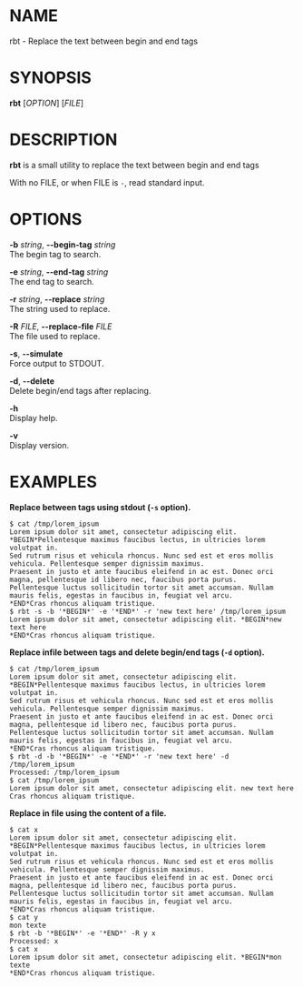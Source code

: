 NAME
====

rbt - Replace the text between begin and end tags

SYNOPSIS
========

**rbt** \[*OPTION*\] \[*FILE*\]

DESCRIPTION
===========

**rbt** is a small utility to replace the text between begin and end
tags

With no FILE, or when FILE is `-`, read standard input.

OPTIONS
=======

**-b** *string*, **--begin-tag** *string*  
The begin tag to search.

**-e** *string*, **--end-tag** *string*  
The end tag to search.

**-r** *string*, **--replace** *string*  
The string used to replace.

**-R** *FILE*, **--replace-file** *FILE*  
The file used to replace.

**-s**, **--simulate**  
Force output to STDOUT.

**-d**, **--delete**  
Delete begin/end tags after replacing.

**-h**  
Display help.

**-v**  
Display version.

EXAMPLES
========

**Replace between tags using stdout (`-s` option).**

    $ cat /tmp/lorem_ipsum
    Lorem ipsum dolor sit amet, consectetur adipiscing elit. *BEGIN*Pellentesque maximus faucibus lectus, in ultricies lorem volutpat in.
    Sed rutrum risus et vehicula rhoncus. Nunc sed est et eros mollis vehicula. Pellentesque semper dignissim maximus.
    Praesent in justo et ante faucibus eleifend in ac est. Donec orci magna, pellentesque id libero nec, faucibus porta purus.
    Pellentesque luctus sollicitudin tortor sit amet accumsan. Nullam mauris felis, egestas in faucibus in, feugiat vel arcu.
    *END*Cras rhoncus aliquam tristique.
    $ rbt -s -b '*BEGIN*' -e '*END*' -r 'new text here' /tmp/lorem_ipsum
    Lorem ipsum dolor sit amet, consectetur adipiscing elit. *BEGIN*new text here
    *END*Cras rhoncus aliquam tristique.

**Replace infile between tags and delete begin/end tags (`-d` option).**

    $ cat /tmp/lorem_ipsum
    Lorem ipsum dolor sit amet, consectetur adipiscing elit. *BEGIN*Pellentesque maximus faucibus lectus, in ultricies lorem volutpat in.
    Sed rutrum risus et vehicula rhoncus. Nunc sed est et eros mollis vehicula. Pellentesque semper dignissim maximus.
    Praesent in justo et ante faucibus eleifend in ac est. Donec orci magna, pellentesque id libero nec, faucibus porta purus.
    Pellentesque luctus sollicitudin tortor sit amet accumsan. Nullam mauris felis, egestas in faucibus in, feugiat vel arcu.
    *END*Cras rhoncus aliquam tristique.
    $ rbt -d -b '*BEGIN*' -e '*END*' -r 'new text here' -d /tmp/lorem_ipsum
    Processed: /tmp/lorem_ipsum
    $ cat /tmp/lorem_ipsum
    Lorem ipsum dolor sit amet, consectetur adipiscing elit. new text here
    Cras rhoncus aliquam tristique.

**Replace in file using the content of a file.**

    $ cat x
    Lorem ipsum dolor sit amet, consectetur adipiscing elit. *BEGIN*Pellentesque maximus faucibus lectus, in ultricies lorem volutpat in.
    Sed rutrum risus et vehicula rhoncus. Nunc sed est et eros mollis vehicula. Pellentesque semper dignissim maximus.
    Praesent in justo et ante faucibus eleifend in ac est. Donec orci magna, pellentesque id libero nec, faucibus porta purus.
    Pellentesque luctus sollicitudin tortor sit amet accumsan. Nullam mauris felis, egestas in faucibus in, feugiat vel arcu.
    *END*Cras rhoncus aliquam tristique.
    $ cat y
    mon texte
    $ rbt -b '*BEGIN*' -e '*END*' -R y x
    Processed: x
    $ cat x
    Lorem ipsum dolor sit amet, consectetur adipiscing elit. *BEGIN*mon texte
    *END*Cras rhoncus aliquam tristique.

